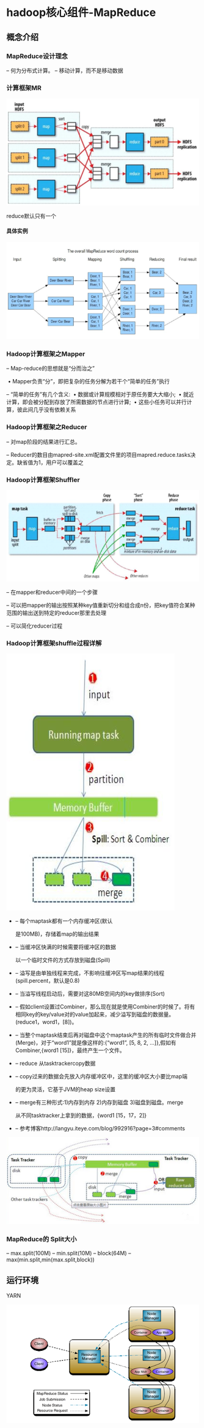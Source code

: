 # hadoop核心组件-MapReduce

## 概念介绍



### MapReduce设计理念

– 何为分布式计算。
– 移动计算，而不是移动数据

### 计算框架MR

![2017-11-06_15-24-44](image-201711061521/2017-11-06_15-24-44.png)

reduce默认只有一个

#### 具体实例

![2017-11-06_15-39-45](image-201711061521/2017-11-06_15-39-45.png)



### Hadoop计算框架之Mapper

– Map-reduce的思想就是“分而治之”

​	• Mapper负责“分”，即把复杂的任务分解为若干个“简单的任务”执行

– “简单的任务”有几个含义:
​	• 数据或计算规模相对于原任务要大大缩小;
​	• 就近计算，即会被分配到存放了所需数据的节点进行计算;
​	• 这些小任务可以并行计算，彼此间几乎没有依赖关系



### Hadoop计算框架之Reducer

– 对map阶段的结果进行汇总。

– Reducer的数目由mapred-site.xml配置文件里的项目mapred.reduce.tasks决定。缺省值为1，用户可以覆盖之



### Hadoop计算框架Shuffler

![2017-11-06_15-52-21](image-201711061521/2017-11-06_15-52-21.png)

– 在mapper和reducer中间的一个步骤

– 可以把mapper的输出按照某种key值重新切分和组合成n份，把key值符合某种范围的输出送到特定的reducer那里去处理

– 可以简化reducer过程



### Hadoop计算框架shuffle过程详解



![2017-11-06_16-04-27](image-201711061521/2017-11-06_16-04-27.png)



- –  每个maptask都有一个内存缓冲区(默认

  是100MB)，存储着map的输出结果

- –  当缓冲区快满的时候需要将缓冲区的数据

  以一个临时文件的方式存放到磁盘(Spill)

- –  溢写是由单独线程来完成，不影响往缓冲区写map结果的线程(spill.percent，默认是0.8)

- –  当溢写线程启动后，需要对这80MB空间内的key做排序(Sort)


- –  假如client设置过Combiner，那么现在就是使用Combiner的时候了。将有相同key的key/value对的value加起来，减少溢写到磁盘的数据量。(reduce1，word1，[8])。

- –  当整个maptask结束后再对磁盘中这个maptask产生的所有临时文件做合并(Merge)，对于“word1”就是像这样的:{“word1”, [5, 8, 2, ...]},假如有Combiner,{word1 [15]}，最终产生一个文件。

- –  reduce 从tasktrackercopy数据

- –  copy过来的数据会先放入内存缓冲区中，这里的缓冲区大小要比map端

  的更为灵活，它基于JVM的heap size设置

- –  merge有三种形式:1)内存到内存 2)内存到磁盘 3)磁盘到磁盘。merge

  从不同tasktracker上拿到的数据，{word1 [15，17，2]}

- –  参考博客http://langyu.iteye.com/blog/992916?page=3#comments



![2017-11-06_16-22-58](image-201711061521/2017-11-06_16-22-58.png)

### MapReduce的 Split大小

– max.split(100M)
– min.split(10M)
– block(64M)
– max(min.split,min(max.split,block))



## 运行环境

YARN

![yarn_architecture](image-201711061521/yarn_architecture.gif)